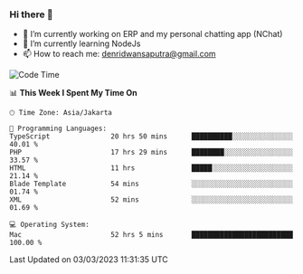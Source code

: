 ### Hi there 👋

- 🔭 I’m currently working on ERP and my personal chatting app (NChat)
- 🌱 I’m currently learning NodeJs
- 📫 How to reach me: denridwansaputra@gmail.com


<!--START_SECTION:waka-->
![Code Time](http://img.shields.io/badge/Code%20Time-2%2C734%20hrs%2033%20mins-blue)

📊 **This Week I Spent My Time On** 

```text
🕑︎ Time Zone: Asia/Jakarta

💬 Programming Languages: 
TypeScript               20 hrs 50 mins      ██████████░░░░░░░░░░░░░░░   40.01 % 
PHP                      17 hrs 29 mins      ████████░░░░░░░░░░░░░░░░░   33.57 % 
HTML                     11 hrs              █████░░░░░░░░░░░░░░░░░░░░   21.14 % 
Blade Template           54 mins             ░░░░░░░░░░░░░░░░░░░░░░░░░   01.74 % 
XML                      52 mins             ░░░░░░░░░░░░░░░░░░░░░░░░░   01.69 % 

💻 Operating System: 
Mac                      52 hrs 5 mins       █████████████████████████   100.00 % 
```


 Last Updated on 03/03/2023 11:31:35 UTC
<!--END_SECTION:waka-->
